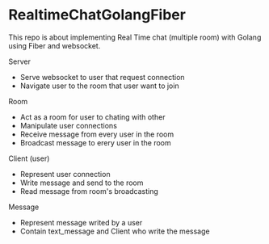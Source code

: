 # RealtimeChatGolangFiber
This repo is about implementing Real Time chat (multiple room) with Golang using Fiber and websocket.

Server
- Serve websocket to user that request connection
- Navigate user to the room that user want to join
          
Room
- Act as a room for user to chating with other
- Manipulate user connections 
- Receive message from every user in the room
- Broadcast message to erery user in the room

Client (user)
- Represent user connection
- Write message and send to the room
- Read message from room's broadcasting

Message
- Represent message writed by a user
- Contain text_message and Client who write the message
